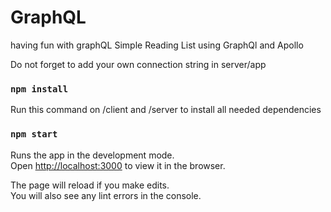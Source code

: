 # GraphQL
having fun with graphQL 
Simple Reading List using GraphQl and Apollo

Do not forget to add your own connection string in server/app

### `npm install`
Run this command on /client and /server to install all needed dependencies

### `npm start`

Runs the app in the development mode.<br />
Open [http://localhost:3000](http://localhost:3000) to view it in the browser.

The page will reload if you make edits.<br />
You will also see any lint errors in the console.
